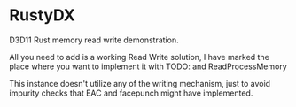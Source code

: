 # RustyDX
D3D11 Rust memory read write demonstration.

All you need to add is a working Read Write solution, I have marked the place where you want to implement it with TODO: and ReadProcessMemory

This instance doesn't utilize any of the writing mechanism, just to avoid impurity checks that EAC and facepunch might have implemented.
